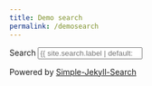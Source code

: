 ```yaml
---
title: Demo search
permalink: /demosearch
---
```




<form class="input-group">
    <label class="sr-only" for="search"> Search </label>
    <input type="search" id="search-input" class="form-control rounded-right" placeholder="{{ site.search.label | default: "Search" }}...">
</form>
<p class="text-right small mt-1"> Powered by <a href="https://github.com/christian-fei/Simple-Jekyll-Search">Simple-Jekyll-Search</a></p>

<div id="results-container" class="mt-3 text-left"></div>

<script src="https://unpkg.com/simple-jekyll-search@latest/dest/simple-jekyll-search.min.js"></script>

<script>
    SimpleJekyllSearch({
    searchInput: document.getElementById('search-input'),
    resultsContainer: document.getElementById('results-container'),
    searchResultTemplate:   '<article class="my-2 text-left">' 	+
                    '<div class="row">'	+
                    '<div class="col">' +
                    '<h5 class="chulapa-links-hover-only" itemprop="headline">' +
                    '<a href="{url}" rel="permalink">{title}</a>' +
                    '</h5>' +
                    '</div>'		+
					'<div class="col-4 col-md-3">' +
					'<a href="{url}" rel="permalink">' +
					'<div class="rounded-lg chulapa-overlay-img chulapa-min-h-10"'+
					'style="background-image:' +
					'url(\'{img}\')" ></div>' +
					'</div></a>' +
                    '</div>' +		
                    '<div class="row mt-2">' +
                    '<div class="col">' +
                    '<p>{excerpt}</p>' +
					'</div>' +
					'</div>' +
					'<hr>' +
					'</article>'
	
	,
    json: '{{ "/assets/search.json" | absolute_url }}' 
    });
</script>